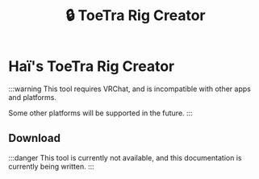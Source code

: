 ﻿---
title: 🔒 ToeTra Rig Creator
---

# Haï's ToeTra Rig Creator

:::warning
This tool requires VRChat, and is incompatible with other apps and platforms.

Some other platforms will be supported in the future.
:::
## Download

:::danger
This tool is currently not available, and this documentation is currently being written.
:::

[//]: # (## Download)

[//]: # ()
[//]: # (The tool is available to [Patreon supporters]&#40;https://www.patreon.com/vr_hai&#41;.)

[//]: # ()
[//]: # (If you use this tool, it is highly recommended that you join the [Discord server]&#40;https://discord.com/invite/58fWAUTYF8&#41; in order to stay up to date and get support.)
